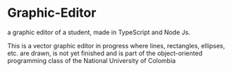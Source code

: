 # Graphic-Editor
a graphic editor of a student, made in TypeScript and Node Js.

This is a vector graphic editor in progress where lines, rectangles,
ellipses, etc. are drawn, is not yet finished and is part of the object-oriented
programming class of the National University of Colombia
